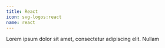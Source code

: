```yaml
---
title: React
icon: svg-logos:react
name: react
---
```


Lorem ipsum dolor sit amet, consectetur adipiscing elit. Nullam
